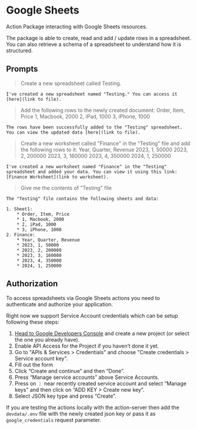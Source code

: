 # Google Sheets

Action Package interacting with Google Sheets resources.

The package is able to create, read and add / update rows in a spreadsheet. You can also retrieve a schema of a spreadsheet to understand how it is structured.

## Prompts

> Create a new spreadsheet called Testing.

```
I've created a new spreadsheet named "Testing." You can access it [here](link to file).
```

> Add the following rows to the newly created document:
Order, Item, Price
1, Macbook, 2000
2, iPad, 1000
3, iPhone, 1000

```
The rows have been successfully added to the "Testing" spreadsheet. You can view the updated data [here](link to file).
```

> Create a new worksheet called "Finance" in the "Testing" file and add the following rows to it:
Year, Quarter, Revenue
2023, 1, 50000
2023, 2, 200000
2023, 3, 160000
2023, 4, 350000
2024, 1, 250000

```
I've created a new worksheet named "Finance" in the "Testing" spreadsheet and added your data. You can view it using this link: [Finance Worksheet](link to worksheet).
```

> Give me the contents of "Testing" file

```
The "Testing" file contains the following sheets and data:

1. Sheet1:
    * Order, Item, Price
    * 1, Macbook, 2000
    * 2, iPad, 1000
    * 3, iPhone, 1000
2. Finance:
    * Year, Quarter, Revenue
    * 2023, 1, 50000
    * 2023, 2, 200000
    * 2023, 3, 160000
    * 2023, 4, 350000
    * 2024, 1, 250000
```

## Authorization


To access spreadsheets via Google Sheets actions you need to authenticate and authorize your application.

Right now we support Service Account credentials which can be setup following these steps:
1. [Head to Google Developers Console](https://console.cloud.google.com/apis/dashboard) and create a new project (or select the one you already have).
2. Enable API Access for the Project if you haven’t done it yet.
3. Go to "APIs & Services > Credentials" and choose "Create credentials > Service account key".
4. Fill out the form
5. Click “Create and continue” and then “Done”.
6. Press “Manage service accounts” above Service Accounts.
7. Press on ⋮ near recently created service account and select “Manage keys” and then click on “ADD KEY > Create new key”.
8. Select JSON key type and press “Create”.


If you are testing the actions locally with the action-server then add the `devdata/.env` file with the 
newly created json key or pass it as `google_credentials` request parameter.
